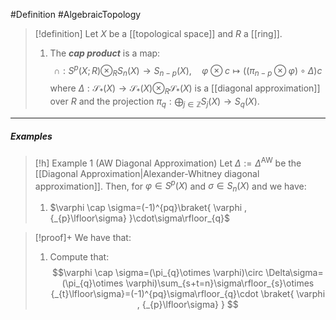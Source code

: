 #Definition #AlgebraicTopology 

> [!definition]
> Let $X$ be a [[topological space]] and $R$ a [[ring]]. 
> 1. The ***cap product*** is a map:$$\cap:S^p(X;R)\otimes_{R}  S_{n}(X)\to S_{n-p}(X),\quad  \varphi \otimes  c\mapsto ((\pi_{n-p}\otimes  \varphi)\circ  \Delta )c$$where $\Delta:\mathcal{S}_{*}(X)\to \mathcal{S}_{*}(X)\otimes_{R}\mathcal{S}_{*}(X)$ is a [[diagonal approximation]] over $R$ and the projection $\pi_{q}:\bigoplus_{j\in \mathbb{Z}}S_{j}(X)\to S_{q}(X)$.

---
##### Examples
> [!h] Example 1 (AW Diagonal Approximation)
> Let $\Delta:=\Delta^\text{AW}$ be the [[Diagonal Approximation|Alexander-Whitney diagonal approximation]]. Then, for $\varphi\in S^p(X)$ and $\sigma\in S_{n}(X)$ and we have:
> 1. $\varphi \cap \sigma=(-1)^{pq}\braket{ \varphi , {_{p}\lfloor\sigma} }\cdot\sigma\rfloor_{q}$

> [!proof]+
> We have that:
> 1. Compute that: $$\varphi \cap \sigma=(\pi_{q}\otimes  \varphi)\circ  \Delta\sigma=(\pi_{q}\otimes  \varphi)\sum_{s+t=n}\sigma\rfloor_{s}\otimes {_{t}\lfloor\sigma}=(-1)^{pq}\sigma\rfloor_{q}\cdot \braket{ \varphi , {_{p}\lfloor\sigma} } $$